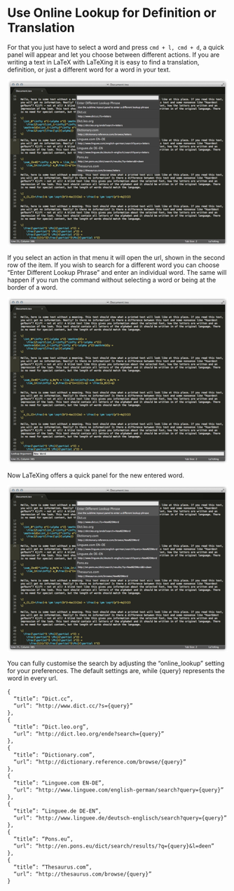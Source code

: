 # Use Online Lookup for Definition or Translation

For that you just have to select a word and press `cmd + l, cmd + d`, a quick
panel will appear and let you choose between different actions. If you are
writing a text in LaTeX with LaTeXing it is easy to find a translation,
definition, or just a different word for a word in your text.

![](images/online_lookup_1.jpg)

If you select an action in that menu it will open the url, shown in the second
row of the item. If you wish to search for a different word you can choose
“Enter Different Lookup Phrase” and enter an individual word. The same will
happen if you run the command without selecting a word or being at the
border of a word.

![](images/online_lookup_2.jpg)

Now LaTeXing offers a quick panel for the new entered word.

![](images/online_lookup_3.jpg)

You can fully customise the search by adjusting the “online\_lookup” setting
for your preferences. The default settings are, while {query} represents the
word in every url.

    {
      “title”: “Dict.cc”,
      “url”: “http://www.dict.cc/?s={query}”
    },
    {
      “title”: “Dict.leo.org”,
      “url”: “http://dict.leo.org/ende?search={query}”
    },
    {
      “title”: “Dictionary.com”,
      “url”: “http://dictionary.reference.com/browse/{query}”
    },
    {
      “title”: “Linguee.com EN-DE”,
      “url”: “http://www.linguee.com/english-german/search?query={query}”
    },
    {
      “title”: “Linguee.de DE-EN”,
      “url”: “http://www.linguee.de/deutsch-englisch/search?query={query}”
    },
    {
      “title”: “Pons.eu”,
      “url”: “http://en.pons.eu/dict/search/results/?q={query}&l=deen”
    },
    {
      “title”: “Thesaurus.com”,
      “url”: “http://thesaurus.com/browse/{query}”
    }
